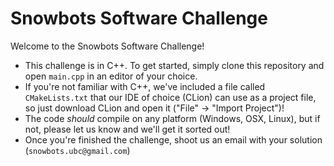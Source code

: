 # Snowbots Software Challenge

Welcome to the Snowbots Software Challenge! 

- This challenge is in C++. To get started, simply clone this repository and open `main.cpp` in an editor of your choice. 
- If you're not familiar with C++, we've included a file called `CMakeLists.txt` that our IDE of choice (CLion) can use as a project file, so just download CLion and open it ("File" -> "Import Project")!
- The code _should_ compile on any platform (Windows, OSX, Linux), but if not, please let us know and we'll get it sorted out!
- Once you're finished the challenge, shoot us an email with your solution (`snowbots.ubc@gmail.com`)
